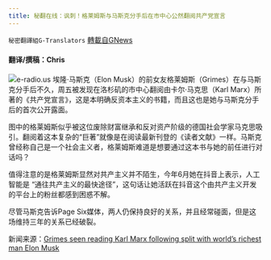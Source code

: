 ```yaml
---
title: 秘翻在线：讽刺！格莱姆斯与马斯克分手后在市中心公然翻阅共产党宣言
---
```

`秘密翻譯組G-Translators` [轉載自GNews](https://gnews.org/zh-hans/1570394/)

#### 翻译/撰稿：Chris
![](https://assets.gnews.org/wp-content/uploads/2021/10/grimes-05.jpg)e-radio.us
埃隆·马斯克（Elon Musk）的前女友格莱姆斯（Grimes）在与马斯克分手后不久，周五被发现在洛杉矶的市中心翻阅由卡尔·马克思（Karl Marx）所著的《共产党宣言》，这是本明确反资本主义的书籍，而且这也是她与马斯克分手后的首次公开露面。

图中的格莱姆斯似乎被这位废除财富继承和反对资产阶级的德国社会学家马克思吸引。翻阅着这本复杂的“巨著”就像是在阅读最新刊登的《读者文献》一样。马斯克曾经称自己是一个社会主义者，格莱姆斯难道是想要通过这本书与她的前任进行对话吗？

值得注意的是格莱姆斯显然对共产主义并不陌生，今年6月她在抖音上表示，人工智能是 “通往共产主义的最快途径”，这句话让她活跃在抖音这个由共产主义开发的平台上的粉丝都感到困惑不解。

尽管马斯克告诉Page Six媒体，两人仍保持良好的关系，并且经常碰面，但是这场维持三年的关系已经破裂。

新闻来源：[Grimes seen reading Karl Marx following split with world’s richest man Elon Musk](https://nypost.com/2021/10/02/grimes-reads-karl-marx-after-split-with-worlds-richest-man-elon-musk/)

